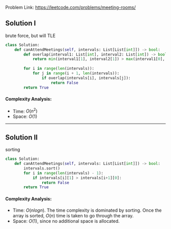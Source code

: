 Problem Link: https://leetcode.com/problems/meeting-rooms/

## Solution I
brute force, but will TLE

```python
class Solution:
    def canAttendMeetings(self, intervals: List[List[int]]) -> bool:
        def overlap(interval1: List[int], interval2: List[int]) -> bool:
            return min(interval1[1], interval2[1]) > max(interval1[0], interval2[0])
        
        for i in range(len(intervals)):
            for j in range(i + 1, len(intervals)):
                if overlap(intervals[i], intervals[j]):
                    return False
        return True
```

#### Complexity Analysis:
- Time: $O(n^2)$
- Space: $O(1)$

---

## Solution II
sorting

```python
class Solution:
    def canAttendMeetings(self, intervals: List[List[int]]) -> bool:
        intervals.sort()
        for i in range(len(intervals) - 1):
            if intervals[i][1] > intervals[i+1][0]:
                return False
        return True
```

#### Complexity Analysis:
- Time: $O(nlogn)$. The time complexity is dominated by sorting. Once the array is sorted, $O(n)$ time is taken to go through the array.
- Space: $O(1)$, since no additional space is allocated.